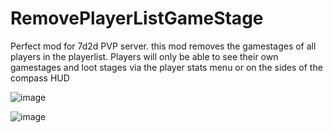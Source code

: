 # RemovePlayerListGameStage
Perfect mod for 7d2d PVP server. this mod removes the gamestages of all players in the playerlist. Players will only be able to see their own gamestages and loot stages via the player stats menu or on the sides of the compass HUD

![image](https://github.com/user-attachments/assets/18c577aa-355c-445a-bde4-46de22d6829d)

![image](https://github.com/user-attachments/assets/4fdc2cb0-6447-4502-b87c-39d1a1c386c2)
